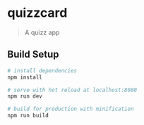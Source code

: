 # quizzcard

> A quizz app

## Build Setup

``` bash
# install dependencies
npm install

# serve with hot reload at localhost:8080
npm run dev

# build for production with minification
npm run build
```
